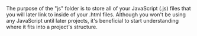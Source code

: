 The purpose of the "js" folder is to store all of your JavaScript (.js) files that you will later link to inside of your .html files. Although you won't be using any JavaScript until later projects, it's beneficial to start understanding where it fits into a project's structure.